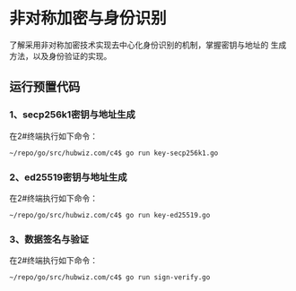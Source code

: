# 非对称加密与身份识别

了解采用非对称加密技术实现去中心化身份识别的机制，掌握密钥与地址的
生成方法，以及身份验证的实现。

## 运行预置代码

### 1、secp256k1密钥与地址生成

在2#终端执行如下命令：

```
~/repo/go/src/hubwiz.com/c4$ go run key-secp256k1.go
```

### 2、ed25519密钥与地址生成

在2#终端执行如下命令：

```
~/repo/go/src/hubwiz.com/c4$ go run key-ed25519.go
```

### 3、数据签名与验证

在2#终端执行如下命令：

```
~/repo/go/src/hubwiz.com/c4$ go run sign-verify.go
```

